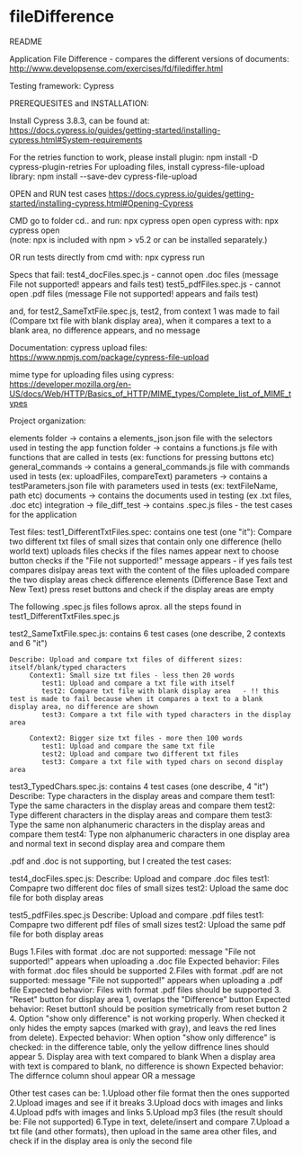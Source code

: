 ﻿# fileDifference
README

Application File Difference -  compares the different versions of documents:
http://www.developsense.com/exercises/fd/filediffer.html

Testing framework: Cypress


PREREQUESITES and INSTALLATION:

Install Cypress 3.8.3, can be found at:  https://docs.cypress.io/guides/getting-started/installing-cypress.html#System-requirements

For the retries function to work, please install plugin: npm install -D cypress-plugin-retries
For uploading files, install cypress-file-upload library: npm install --save-dev cypress-file-upload

OPEN and RUN test cases
https://docs.cypress.io/guides/getting-started/installing-cypress.html#Opening-Cypress


CMD go to folder cd.. and run: npx cypress open 
open cypress with: npx cypress open     
(note: npx is included with npm > v5.2 or can be installed separately.)

OR run tests directly from cmd with: npx cypress run


Specs that fail: 
test4_docFiles.spec.js  -  cannot open .doc files (message File not supported! appears and fails test)
test5_pdfFiles.spec.js  -  cannot open .pdf files (message File not supported! appears and fails test)

and, for test2_SameTxtFile.spec.js, test2, from context 1 was made to fail (Compare txt file with blank display area), when it compares a text to a blank area, no difference appears, and no message


Documentation:
cypress upload files: https://www.npmjs.com/package/cypress-file-upload

mime type for uploading files using cypress: https://developer.mozilla.org/en-US/docs/Web/HTTP/Basics_of_HTTP/MIME_types/Complete_list_of_MIME_types


Project organization:

elements folder -> contains a elements_json.json file with the selectors used in testing the app
function folder -> contains a functions.js file with functions that are called in tests (ex: functions for pressing buttons etc)
general_commands -> contains a general_commands.js file with commands used in tests (ex: uploadFiles, compareText)
parameters -> contains a testParameters.json file with parameters used in tests (ex: textFileName, path etc)
documents -> contains the documents used in testing (ex .txt files, .doc etc)
integration -> file_diff_test -> contains .spec.js files - the test cases for the application 


Test files:
test1_DifferentTxtFiles.spec: contains one test (one "it"):
Compare two different txt files of small sizes that contain only one difference (hello world text)
	uploads files
	checks if the files names appear next to choose button
	checks if the "File not supported!" message appears - if yes fails test
	compares dislpay areas text with the content of the files uploaded
	compare the two display areas
	check difference elements (Difference Base Text and New Text)
	press reset buttons and check if the display areas are empty
	

The following .spec.js files follows aprox. all the steps found in test1_DifferentTxtFiles.spec.js

test2_SameTxtFile.spec.js: contains 6 test cases (one describe, 2 contexts and 6 "it")

	Describe: Upload and compare txt files of different sizes: itself/blank/typed characters
		 Context1: Small size txt files - less then 20 words
			test1: Upload and compare a txt file with itself
			test2: Compare txt file with blank display area   - !! this test is made to fail because when it compares a text to a blank display area, no difference are shown
			test3: Compare a txt file with typed characters in the display area
		
		 Context2: Bigger size txt files - more then 100 words
			test1: Upload and compare the same txt file
			test2: Upload and compare two different txt files
			test3: Compare a txt file with typed chars on second display area
			

test3_TypedChars.spec.js: contains 4 test cases (one describe, 4 "it")
	Describe: Type characters in the display areas and compare them
		test1: Type the same characters in the display areas and compare them
		test2: Type different characters in the display areas and compare them
		test3: Type the same non alphanumeric characters in the display areas and compare them 
		test4: Type non alphanumeric characters in one display area and normal text in second display area and compare them
		


.pdf and .doc is not supporting, but I created the test cases:		

test4_docFiles.spec.js:
	Describe: Upload and compare .doc files
		test1: Compapre two different doc files of small sizes
		test2: Upload the same doc file for both display areas
		
		
test5_pdfFiles.spec.js
	Describe: Upload and compare .pdf files
		test1: Compapre two different pdf files of small sizes
		test2: Upload the same pdf file for both display areas




Bugs
1.Files with format .doc are not supported: message "File not supported!" appears when uploading a .doc file
Expected behavior: Files with format .doc files should be supported
2.Files with format .pdf are not supported: message "File not supported!" appears when uploading a .pdf file
Expected behavior: Files with format .pdf files should be supported
3. "Reset" button for display area 1, overlaps the "Difference" button
Expected behavior: Reset button1 should be position symetrically from reset button 2
4. Option "show only difference" is not working properly. 
When checked it only hides the empty sapces (marked with gray), and leavs the red lines from delete).
Expected behavior: When option "show only difference" is checked: in the difference table, only the yellow diffrence lines should appear
5. Display area with text compared to blank 
When a display area with text is compared to blank, no difference is shown
Expected behavior: The differnce column shoul appear  OR a message



Other test cases can be: 
1.Upload other file format then the ones supported
2.Upload images and see if it breaks
3.Upload docs with images and links
4.Upload pdfs with images and links
5.Upload mp3 files (the result should be: File not supported)
6.Type in text, delete/insert and compare
7.Upload a txt file (and other formats), then upload in the same area other files, and check if in the display area is only the second file











